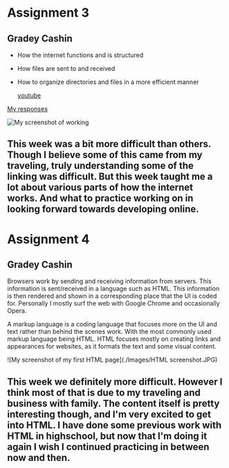 # Assignment 3
## Gradey Cashin

- How the internet functions and is structured
- How files are sent to and received
- How to organize directories and files in a more efficient manner

  [youtube](https://www.youtube.com/)

[My responses](./responses.txt)

![My screenshot of working](./Images/AtomWorkingImage.png)

This week was a bit more difficult than others. Though I believe some of this came from my traveling, truly understanding some of the linking was difficult. But this week taught me a lot about various parts of how the internet works. And what to practice working on in looking forward towards developing online.
--------------------------------------------------------------------------------------------------
# Assignment 4
## Gradey Cashin

Browsers work by sending and receiving information from servers. This information is sent/received in a language such as HTML. This information is then rendered and shown in a corresponding place that the UI is coded for.
Personally I mostly surf the web with Google Chrome and occasionally Opera.

A markup language is a coding language that focuses more on the UI and text rather than behind the scenes work. With the most commonly used markup language being HTML. HTML focuses mostly on creating links and appearances for websites, as it formats the text and some visual content.

![My screenshot of my first HTML page](./Images/HTML screenshot.JPG)

This week we definitely more difficult. However I think most of that is due to my traveling and business with family. The content itself is pretty interesting though, and I'm very excited to get into HTML. I have done some previous work with HTML in highschool, but now that I'm doing it again I wish I continued practicing in between now and then.
--------------------------------------------------------------------------------------------------
